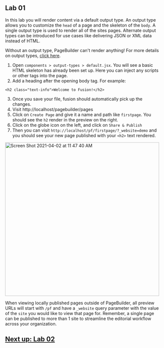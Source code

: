 ## Lab 01

In this lab you will render content via a default output type. An output type allows you to customize the `head` of a page and the skeleton of the `body`. A single output type is used to render all of the sites pages. Alternate output types can be introduced for use cases like delivering JSON or XML data instead of HTML.

Without an output type, PageBuilder can't render anything! For more details on output types, [click here](https://redirector.arcpublishing.com/alc/arc-products/pagebuilder/fusion/documentation/recipes/creating-using-output-types.md?version=2.7).

1. Open `components > output-types > default.jsx`. You will see a basic HTML skeleton has already been set up. Here you can inject any scripts or other tags into the page.
2. Add a heading after the opening body tag. For example:
```
<h2 class="text-info">Welcome to Fusion!</h2>
```
3. Once you save your file, fusion should automatically pick up the changes.
4. Visit http://localhost/pagebuilder/pages
5. Click on `Create Page` and give it a name and path like `firstpage`. You should see the `h2` render in the preview on the right.
6. Click on the globe icon on the left, and click on `Share & Publish`
7. Then you can visit `http://localhost/pf/firstpage/?_website=demo` and you should see your new page published with your `<h2>` text rendered.
<img width="500" alt="Screen Shot 2021-04-02 at 11 47 40 AM" src="https://user-images.githubusercontent.com/39777478/113511978-82c74b80-9530-11eb-8b6e-88ea238aec32.png">

When viewing locally published pages outside of PageBuilder, all preview URLs will start with `/pf` and have a `_website` query parameter with the value of the `site` you would like to view that page for. Remember, a single page can be published to more than 1 site to streamline the editorial workflow across your organization.

## [Next up: Lab 02](https://github.com/wapopartners/Fusion-Training-User-Stories/tree/lab-02)
